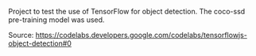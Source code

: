 Project to test the use of TensorFlow for object detection. The coco-ssd pre-training model was used.

Source: https://codelabs.developers.google.com/codelabs/tensorflowjs-object-detection#0